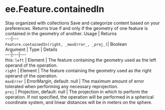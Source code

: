  
#  ee.Feature.containedIn
Stay organized with collections  Save and categorize content based on your preferences. 
Returns true if and only if the geometry of one feature is contained in the geometry of another. Usage | Returns  
---|---  
`Feature.containedIn(right, _maxError_, _proj_)`|  Boolean  
Argument | Type | Details  
---|---|---  
this: `left` | Element | The feature containing the geometry used as the left operand of the operation.  
`right` | Element | The feature containing the geometry used as the right operand of the operation.  
`maxError` | ErrorMargin, default: null | The maximum amount of error tolerated when performing any necessary reprojection.  
`proj` | Projection, default: null | The projection in which to perform the operation. If not specified, the operation will be performed in a spherical coordinate system, and linear distances will be in meters on the sphere.  
